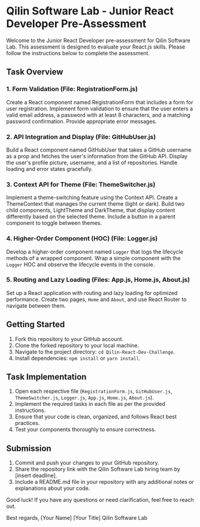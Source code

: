 # Qilin Software Lab - Junior React Developer Pre-Assessment

Welcome to the Junior React Developer pre-assessment for Qilin Software Lab. This assessment is designed to evaluate your React.js skills. Please follow the instructions below to complete the assessment.

## Task Overview

### 1. Form Validation (File: RegistrationForm.js)

Create a React component named RegistrationForm that includes a form for user registration. Implement form validation to ensure that the user enters a valid email address, a password with at least 8 characters, and a matching password confirmation. Provide appropriate error messages.

### 2. API Integration and Display (File: GitHubUser.js)

Build a React component named GitHubUser that takes a GitHub username as a prop and fetches the user's information from the GitHub API. Display the user's profile picture, username, and a list of repositories. Handle loading and error states gracefully.

### 3. Context API for Theme (File: ThemeSwitcher.js)

Implement a theme-switching feature using the Context API. Create a ThemeContext that manages the current theme (light or dark). Build two child components, LightTheme and DarkTheme, that display content differently based on the selected theme. Include a button in a parent component to toggle between themes.

### 4. Higher-Order Component (HOC) (File: Logger.js)

Develop a higher-order component named `Logger` that logs the lifecycle methods of a wrapped component. Wrap a simple component with the `Logger` HOC and observe the lifecycle events in the console.

### 5. Routing and Lazy Loading (Files: App.js, Home.js, About.js)

Set up a React application with routing and lazy loading for optimized performance. Create two pages, `Home` and `About`, and use React Router to navigate between them.

## Getting Started

1. Fork this repository to your GitHub account.
2. Clone the forked repository to your local machine.
3. Navigate to the project directory: `cd Qilin-React-Dev-Challenge`.
4. Install dependencies: `npm install` or `yarn install`.

## Task Implementation

1. Open each respective file (`RegistrationForm.js`, `GitHubUser.js`, `ThemeSwitcher.js`, `Logger.js`, `App.js`, `Home.js`, `About.js`).
2. Implement the required tasks in each file as per the provided instructions.
3. Ensure that your code is clean, organized, and follows React best practices.
4. Test your components thoroughly to ensure correctness.

## Submission

1. Commit and push your changes to your GitHub repository.
2. Share the repository link with the Qilin Software Lab hiring team by [insert deadline].
3. Include a README.md file in your repository with any additional notes or explanations about your code.

Good luck! If you have any questions or need clarification, feel free to reach out.

Best regards,
[Your Name]
[Your Title]
Qilin Software Lab
